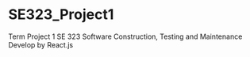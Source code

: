 # SE323_Project1
Term Project 1 SE 323 Software Construction, Testing and Maintenance
Develop by React.js

